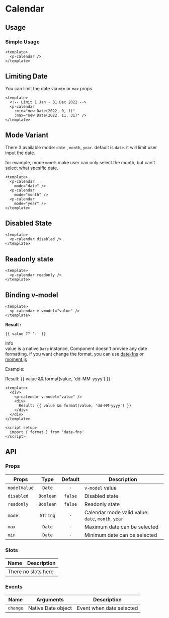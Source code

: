 <script setup>
  import pCalendar from "./Calendar.vue"
  import Banner from "../banner/Banner.vue"
  import { ref } from "vue-demi"
  import { format } from 'date-fns'

  const value = ref()
</script>


# Calendar

## Usage

### Simple Usage

<preview>
  <p-calendar />
</preview>

```vue
<template>
  <p-calendar />
</template>
```

## Limiting Date

You can limit the date via `min` or `max` props

<preview>
  <p-calendar
    :min="new Date(2022, 0, 1)"
    :max="new Date(2022, 11, 31)" />
</preview>

```vue
<template>
  <!-- Limit 1 Jan - 31 Dec 2022 -->
  <p-calendar
    :min="new Date(2022, 0, 1)"
    :max="new Date(2022, 11, 31)" />
</template>
```

## Mode Variant

There 3 available mode: `date` , `month`, `year`. default is `date`. it will limit user input the date.

for example, mode `month` make user can only select the month, but can't select what spesific date.

<preview class="flex-col items-center space-y-2">
  <p-calendar
    mode="date" />
  <p-calendar
    mode="month" />
  <p-calendar
    mode="year" />
</preview>

```vue
<template>
  <p-calendar
    mode="date" />
  <p-calendar
    mode="month" />
  <p-calendar
    mode="year" />
</template>
```

## Disabled State

<preview class="flex-col items-center space-y-2">
  <p-calendar disabled />
</preview>

```vue
<template>
  <p-calendar disabled />
</template>
```

## Readonly state
<preview>
  <p-calendar readonly />
</preview>

```vue
<template>
  <p-calendar readonly />
</template>
```

## Binding v-model

<preview>
  <p-calendar v-model="value" />
</preview>

```vue
<template>
  <p-calendar v-vmodel="value" />
</template>
```

**Result :**

<pre class="max-w-full truncate"><code>{{ value ?? '-' }}</code></pre>

<Banner class="mt-4">
  <div class="font-semibold">
    Info
  </div>
  <div class="text-sm">
    value is a native <code>Date</code> instance, Component doesn't provide any date formatting. if you want change the format, you can use <a href="https://date-fns.org/">date-fns</a> or <a href="https://momentjs.com/">moment.js</a>
  </div>
</Banner>

Example:

<preview>
  <div>
    <p-calendar v-model="value" />
    <div>
      Result: {{ value && format(value, 'dd-MM-yyyy') }}
    </div>
  </div>
</preview>

```vue
<template>
  <div>
    <p-calendar v-model="value" />
    <div>
      Result: {{ value && format(value, 'dd-MM-yyyy') }}
    </div>
  </div>
</template>

<script setup>
  import { format } from 'date-fns'
</script>
```
## API

### Props

| Props        |   Type    | Default | Description                                        |
|--------------|:---------:|:-------:|----------------------------------------------------|
| `modelValue` |  `Date`   |   `-`   | `v-model` value                                    |
| `disabled`   | `Boolean` | `false` | Disabled state                                     |
| `readonly`   | `Boolean` | `false` | Readonly state                                     |
| `mode`       | `String`  |   `-`   | Calendar mode valid value: `date`, `month`, `year` |
| `max`        |  `Date`   |   `-`   | Maximum date can be selected                       |
| `min`        |  `Date`   |   `-`   | Minimum date can be selected                       |

### Slots

<table>
  <thead>
    <tr>
      <th>Name</th>
      <th>Description</th>
    </tr>
  </thead>
  <tbody>
    <tr>
      <td colspan="2" class="text-center">There no slots here</td>
    </tr>
  </tbody>
</table>

### Events

| Name     | Arguments          | Description              |
|----------|--------------------|--------------------------|
| `change` | Native Date object | Event when date selected |
